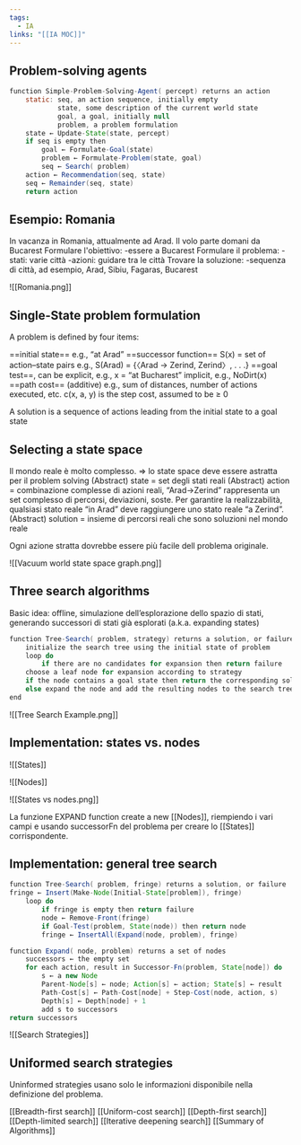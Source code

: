 ```yaml
---
tags:
  - IA
links: "[[IA MOC]]"
---
```


## Problem-solving agents


```Java
function Simple-Problem-Solving-Agent( percept) returns an action
	static: seq, an action sequence, initially empty
			state, some description of the current world state
			goal, a goal, initially null
			problem, a problem formulation
	state ← Update-State(state, percept)
	if seq is empty then
		goal ← Formulate-Goal(state)
		problem ← Formulate-Problem(state, goal)
		seq ← Search( problem)
	action ← Recommendation(seq, state)
	seq ← Remainder(seq, state)
	return action
```

## Esempio: Romania

In vacanza in Romania, attualmente ad Arad.
Il volo parte domani da Bucarest
Formulare l'obiettivo:
	-essere a Bucarest
Formulare il problema:
	-stati: varie città
	-azioni: guidare tra le città
Trovare la soluzione:
	-sequenza di città, ad esempio, Arad, Sibiu, Fagaras, Bucarest
	
![[Romania.png]]
## Single-State problem formulation

A problem is defined by four items:

==initial state== e.g., “at Arad”
==successor function== S(x) = set of action–state pairs
e.g., S(Arad) = {〈Arad → Zerind, Zerind〉, . . .}
==goal test==, can be
explicit, e.g., x = “at Bucharest”
implicit, e.g., NoDirt(x)
==path cost== (additive)
e.g., sum of distances, number of actions executed, etc.
c(x, a, y) is the step cost, assumed to be ≥ 0

A solution is a sequence of actions
leading from the initial state to a goal state

## Selecting a state space
Il mondo reale è molto complesso.
 => lo state space deve essere astratta per il problem solving
(Abstract) state = set degli stati reali
(Abstract) action = combinazione complesse di azioni reali, “Arad→Zerind” rappresenta un set complesso di percorsi, deviazioni, soste.
Per garantire la realizzabilità, qualsiasi stato reale “in Arad”
deve raggiungere uno stato reale “a Zerind”.
(Abstract) solution = insieme di percorsi reali che sono soluzioni nel mondo reale

Ogni azione stratta dovrebbe essere più facile dell problema originale.

![[Vacuum world state space graph.png]]

## Three search algorithms

Basic idea:
	offline, simulazione dell’esplorazione dello spazio di stati, generando successori di stati già esplorati (a.k.a. expanding states)

```java
function Tree-Search( problem, strategy) returns a solution, or failure
	initialize the search tree using the initial state of problem
	loop do
		if there are no candidates for expansion then return failure
	choose a leaf node for expansion according to strategy
	if the node contains a goal state then return the corresponding solution
	else expand the node and add the resulting nodes to the search tree
end

```

![[Tree Search Example.png]]

## Implementation: states vs. nodes

![[States]]

![[Nodes]]


![[States vs nodes.png]]

La funzione EXPAND function create a new [[Nodes]], riempiendo i vari campi e usando successorFn del problema per creare lo [[States]] corrispondente.

## Implementation: general tree search

```Java
function Tree-Search( problem, fringe) returns a solution, or failure
fringe ← Insert(Make-Node(Initial-State[problem]), fringe)
	loop do
		if fringe is empty then return failure
		node ← Remove-Front(fringe)
		if Goal-Test(problem, State(node)) then return node
		fringe ← InsertAll(Expand(node, problem), fringe)

```


```Java
function Expand( node, problem) returns a set of nodes
	successors ← the empty set
	for each action, result in Successor-Fn(problem, State[node]) do
		s ← a new Node
		Parent-Node[s] ← node; Action[s] ← action; State[s] ← result
		Path-Cost[s] ← Path-Cost[node] + Step-Cost(node, action, s)
		Depth[s] ← Depth[node] + 1
		add s to successors
return successors

```


![[Search Strategies]]

## Uniformed search strategies
Uninformed strategies usano solo le informazioni disponibile nella definizione del problema.

[[Breadth-first search]]
[[Uniform-cost search]]
[[Depth-first search]]
[[Depth-limited search]]
[[Iterative deepening search]]
[[Summary of Algorithms]]